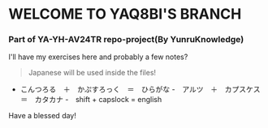# WELCOME TO YAQ8BI'S BRANCH

### Part of YA-YH-AV24TR repo-project(By YunruKnowledge)

I'll have my exercises here and probably a few notes?

> Japanese will be used inside the files!
 - こんつろる　＋　かぷすろっく　＝　ひらがな 
 -　アルツ　＋　カプスケス　＝　カタカナ
 -　shift + capslock = english


Have a blessed day!

